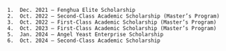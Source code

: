 	1.	Dec. 2021 – Fenghua Elite Scholarship
	2.	Oct. 2022 – Second-Class Academic Scholarship (Master’s Program)
	3.	Oct. 2022 – First-Class Academic Scholarship (Master’s Program)
	4.	Oct. 2023 – First-Class Academic Scholarship (Master’s Program)
	5.	Jan. 2024 – Angel Yeast Enterprise Scholarship
	6.	Oct. 2024 – Second-Class Academic Scholarship
